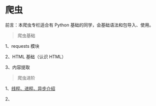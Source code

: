 # 爬虫

前言：本爬虫专栏适合有 Python 基础的同学，会基础语法和包导入、使用。

> 爬虫基础

1、requests 模块

2、HTML 基础（认识 HTML）

3、内容提取

> 爬虫进阶

1、[线程、进程、异步介绍](/代码/Python/爬虫/多线程、进程，异步协同/线程、进程、异步协同介绍)

2、
